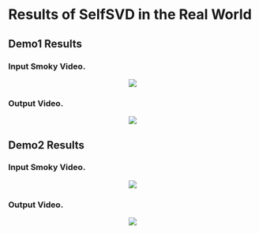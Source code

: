 # Results of SelfSVD in the Real World


## Demo1 Results

### Input Smoky Video.

<p align="center">
<img src="./videos/demo1_in.gif"
     class="center"
     >
</p>

### Output Video.

<p align="center">
<img src="./videos/demo1_out.gif"
     class="center">
</p>

## Demo2 Results

### Input Smoky Video.

<p align="center">
<img src="./videos/demo2_in.gif"
     class="center"
     >
</p>

### Output Video.

<p align="center">
<img src="./videos/demo2_out.gif"
     class="center">
</p>








